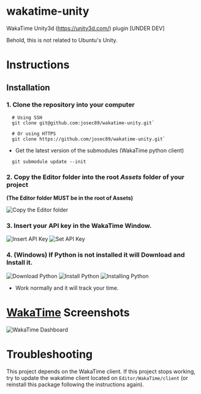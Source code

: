 # wakatime-unity
WakaTime Unity3d (https://unity3d.com/) plugin [UNDER DEV]

Behold, this is not related to Ubuntu's Unity.

# Instructions

## Installation

### 1. Clone the repository into your computer
```
  # Using SSH
  git clone git@github.com:josec89/wakatime-unity.git`

  # Or using HTTPS
  git clone https://github.com/josec89/wakatime-unity.git`
```

- Get the latest version of the submodules (WakaTime python client)
```
  git submodule update --init
```
### 2. Copy the Editor folder into the root *Assets* folder of your project

**(The Editor folder MUST be in the root of Assets)**

![Copy the Editor folder](https://raw.githubusercontent.com/josec89/wakatime-unity/master/Screenshots/Copy.png)

### 3. Insert your API key in the WakaTime Window.

![Insert API Key](https://raw.githubusercontent.com/josec89/wakatime-unity/master/Screenshots/InsertAPIKey.png)
![Set API Key](https://raw.githubusercontent.com/josec89/wakatime-unity/master/Screenshots/SetAPIKey.png)

### 4. (Windows) If Python is not installed it will Download and Install it.

![Download Python](https://raw.githubusercontent.com/josec89/wakatime-unity/master/Screenshots/DownloadPython.png)
![Install Python](https://raw.githubusercontent.com/josec89/wakatime-unity/master/Screenshots/InstallPython.png)
![Installing Python](https://raw.githubusercontent.com/josec89/wakatime-unity/master/Screenshots/InstallingPython.png)

- Work normally and it will track your time.

# [WakaTime](https://wakatime.com/dashboard) Screenshots

![WakaTime Dashboard](https://raw.githubusercontent.com/josec89/wakatime-unity/master/Screenshots/WakaTime1.png)

# Troubleshooting

This project depends on the WakaTime client. If this project stops working, try to update the wakatime client located on `Editor/WakaTime/client` (or reinstall this package following the instructions again).

